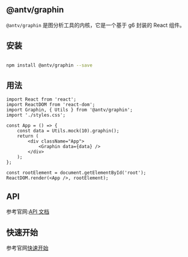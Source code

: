 ## @antv/graphin

`@antv/graphin` 是图分析工具的内核，它是一个基于 g6 封装的 React 组件。

## 安装

```bash

npm install @antv/graphin --save

```

## 用法

```tsx
import React from 'react';
import ReactDOM from 'react-dom';
import Graphin, { Utils } from '@antv/graphin';
import './styles.css';

const App = () => {
    const data = Utils.mock(10).graphin();
    return (
        <div className="App">
            <Graphin data={data} />
        </div>
    );
};

const rootElement = document.getElementById('root');
ReactDOM.render(<App />, rootElement);
```

## API

参考官网:[API 文档](https://antvis.github.io/graphin/zh/docs/api/graphin)

## 快速开始

参考官网[快速开始](https://antvis.github.io/graphin/zh/docs/manual/getting-started)
